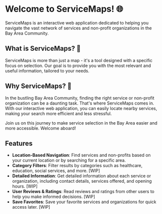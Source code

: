 # Welcome to ServiceMaps! 🌐

ServiceMaps is an interactive web application dedicated to helping you navigate the vast network of services and non-profit organizations in the Bay Area Community.

## What is ServiceMaps? 🤔

ServiceMaps is more than just a map - it's a tool designed with a specific focus on selection. Our goal is to provide you with the most relevant and useful information, tailored to your needs.

## Why ServiceMaps? 🎯

In the bustling Bay Area Community, finding the right service or non-profit organization can be a daunting task. That's where ServiceMaps comes in. With our interactive web application, you can easily locate nearby services, making your search more efficient and less stressful.

Join us on this journey to make service selection in the Bay Area easier and more accessible. Welcome aboard!


## Features

- **Location-Based Navigation**: Find services and non-profits based on your current location or by searching for a specific area.
- **Category Filters**: Filter results by categories such as healthcare, education, social services, and more. [WIP]
- **Detailed Information**: Get detailed information about each service or organization, including contact details, services offered, and opening hours. [WIP]
- **User Reviews & Ratings**: Read reviews and ratings from other users to help you make informed decisions. [WIP]
- **Save Favorites**: Save your favorite services and organizations for quick access later. [WIP]
  
